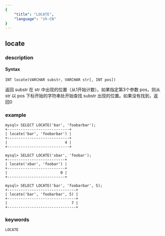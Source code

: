 ```yaml
---
{
    "title": "LOCATE",
    "language": "zh-CN"
}
---
```


<!-- 
Licensed to the Apache Software Foundation (ASF) under one
or more contributor license agreements.  See the NOTICE file
distributed with this work for additional information
regarding copyright ownership.  The ASF licenses this file
to you under the Apache License, Version 2.0 (the
"License"); you may not use this file except in compliance
with the License.  You may obtain a copy of the License at

  http://www.apache.org/licenses/LICENSE-2.0

Unless required by applicable law or agreed to in writing,
software distributed under the License is distributed on an
"AS IS" BASIS, WITHOUT WARRANTIES OR CONDITIONS OF ANY
KIND, either express or implied.  See the License for the
specific language governing permissions and limitations
under the License.
-->

## locate
### description
#### Syntax

`INT locate(VARCHAR substr, VARCHAR str[, INT pos])`


返回 substr 在 str 中出现的位置（从1开始计数）。如果指定第3个参数 pos，则从 str 以 pos 下标开始的字符串处开始查找 substr 出现的位置。如果没有找到，返回0

### example

```
mysql> SELECT LOCATE('bar', 'foobarbar');
+----------------------------+
| locate('bar', 'foobarbar') |
+----------------------------+
|                          4 |
+----------------------------+

mysql> SELECT LOCATE('xbar', 'foobar');
+--------------------------+
| locate('xbar', 'foobar') |
+--------------------------+
|                        0 |
+--------------------------+

mysql> SELECT LOCATE('bar', 'foobarbar', 5);
+-------------------------------+
| locate('bar', 'foobarbar', 5) |
+-------------------------------+
|                             7 |
+-------------------------------+
```
### keywords
    LOCATE
